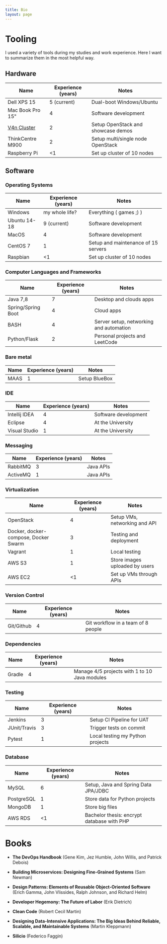 ```yaml
---
title: Bio
layout: page
---
```


# Tooling
I used a variety of tools during my studies and work experience. Here I want to summarize them in the most helpful way.

## Hardware

| Name        | Experience (years) | Notes  |
| ------------- |-------------|--------------|
| Dell XPS 15      | 5 (current) | Dual-boot Windows/Ubuntu |
| Mac Book Pro 15"     | 4   | Software development   |
| [V4n Cluster](https://www.tranquilpc.co/v4n)          | 2    |    Setup OpenStack and showcase demos  |
| ThinkCentre M900 | 2   |   Setup multi/single node OpenStack  |
| Raspberry Pi     | <1 |    Set up cluster of 10 nodes        |

## Software
### Operating Systems

| Name       | Experience (years)           | Notes  |
| ------------- |-------------| -----|
| Windows | my whole life?      |    Everything ( games ;) ) |
| Ubuntu 14-18      | 9 (current) | Software development |
| MacOS | 4      |    Software development |
| CentOS 7    | 1      | Setup and maintenance of 15 servers  |
| Raspbian | <1      |    Set up cluster of 10 nodes |

### Computer Languages and Frameworks

| Name       | Experience (years) | Notes  |
| ------------- |-------------| -----|
| Java 7,8  | 7 | Desktop and clouds apps |
| Spring/Spring Boot  | 4 | Cloud apps |
| BASH | 4 | Server setup, networking and automation  |
| Python/Flask | 2 | Personal projects and LeetCode |

### Bare metal

| Name       | Experience (years)| Notes  |
| ------------- |----| -----|
| MAAS | 1 | Setup BlueBox |

### IDE

| Name        | Experience (years) | Notes  |
| ------------- |-------------| -------|
| Intellij IDEA | 4 | Software development  |
| Eclipse    | 4    | At the University   |
| Visual Studio    | 1    | At the University   |

### Messaging

| Name        | Experience (years) | Notes  |
| ------------- |-------------| -------|
| RabbitMQ | 3 | Java APIs  |
| ActiveMQ    | 1    | Java APIs   |

### Virtualization

| Name       | Experience (years)| Notes  |
| ------------- |-------------| -----|
| OpenStack      | 4 | Setup VMs, networking and API |
| Docker, docker-compose, Docker Swarm | 3 |    Testing and deployment |
| Vagrant    | 1 | Local testing  |
| AWS S3 | 1   |    Store images uploaded by users |
| AWS EC2 | <1  |    Set up VMs through APIs |

### Version Control

| Name       | Experience (years)           | Notes  |
| ------------- |-------------| -----|
| Git/Github      | 4 | Git workflow in a team of 8 people |

### Dependencies

| Name       | Experience (years)           | Notes  |
| ------------- |-------------| -----|
| Gradle      | 4 | Manage 4/5 projects with 1 to 10 Java modules |

### Testing

| Name       | Experience (years)           | Notes  |
| ------------- |-------------| -----|
| Jenkins      | 3 | Setup CI Pipeline for UAT |
| JUnit/Travis    | 3   | Trigger tests on commit |
| Pytest | 1 | Local testing my Python projects  |

### Database

| Name       | Experience (years)           | Notes  |
| ------------- |-------------| -----|
| MySQL      | 6 | Setup, Java and Spring Data JPA/JDBC |
| PostgreSQL | 1 | Store data for Python projects |
| MongoDB | 1 | Store big files |
| AWS RDS    | <1 | Bachelor thesis: encrypt database with PHP  |



# Books

- **The DevOps Handbook** (Gene Kim, Jez Humble, John Willis, and Patrick Debois)

- **Building Microservices: Designing Fine-Grained Systems** (Sam Newman)

- **Design Patterns: Elements of Reusable Object-Oriented Software** (Erich Gamma, John Vlissides, Ralph Johnson, and Richard Helm)

- **Developer Hegemony: The Future of Labor** (Erik Dietrich)

- **Clean Code** (Robert Cecil Martin)

- **Designing Data-Intensive Applications: The Big Ideas Behind Reliable, Scalable, and Maintainable Systems** (Martin Kleppmann)

- **Silicio** (Federico Faggin)

